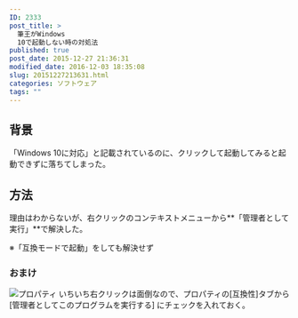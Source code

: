 ```yaml
---
ID: 2333
post_title: >
  筆王がWindows
  10で起動しない時の対処法
published: true
post_date: 2015-12-27 21:36:31
modified_date: 2016-12-03 18:35:08
slug: 20151227213631.html
categories: ソフトウェア
tags: ""
---
```

<!--more-->
## 背景
「Windows 10に対応」と記載されているのに、クリックして起動してみると起動できずに落ちてしまった。

## 方法
理由はわからないが、右クリックのコンテキストメニューから**「管理者として実行」**で解決した。

※「互換モードで起動」をしても解決せず

### おまけ

![プロパティ](https://i.imgur.com/1OB8Yzu.png)
いちいち右クリックは面倒なので、プロパティの[互換性]タブから[管理者としてこのプログラムを実行する] にチェックを入れておく。